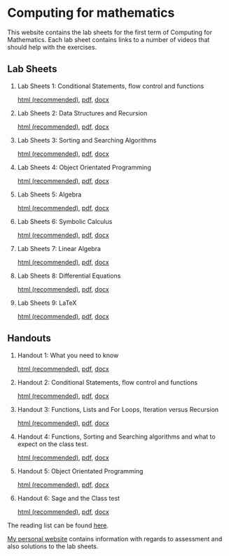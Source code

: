 # Computing for mathematics

This website contains the lab sheets for the first term of Computing for Mathematics. Each lab sheet contains links to a number of videos that should help with the exercises.
                 


## Lab Sheets

1. Lab Sheets 1: Conditional Statements, flow control and functions

	[html (recommended)](./LabSheets/Week_02.html), [pdf](./LabSheets/Week_02.pdf), [docx](./LabSheets/Week_02.docx)

2. Lab Sheets 2:  Data Structures and Recursion

	[html (recommended)](./LabSheets/Week_03.html), [pdf](./LabSheets/Week_03.pdf), [docx](./LabSheets/Week_03.docx)

3. Lab Sheets 3:  Sorting and Searching Algorithms

	[html (recommended)](./LabSheets/Week_04.html), [pdf](./LabSheets/Week_04.pdf), [docx](./LabSheets/Week_04.docx)

4. Lab Sheets 4:  Object Orientated Programming

	[html (recommended)](./LabSheets/Week_05.html), [pdf](./LabSheets/Week_05.pdf), [docx](./LabSheets/Week_05.docx)

5. Lab Sheets 5: Algebra

	[html (recommended)](./LabSheets/Week_06.html), [pdf](./LabSheets/Week_06.pdf), [docx](./LabSheets/Week_06.docx)

6. Lab Sheets 6: Symbolic Calculus

	[html (recommended)](./LabSheets/Week_07.html), [pdf](./LabSheets/Week_07.pdf), [docx](./LabSheets/Week_07.docx)

7. Lab Sheets 7: Linear Algebra

	[html (recommended)](./LabSheets/Week_08.html), [pdf](./LabSheets/Week_08.pdf), [docx](./LabSheets/Week_08.docx)

8. Lab Sheets 8: Differential Equations

	[html (recommended)](./LabSheets/Week_09.html), [pdf](./LabSheets/Week_09.pdf), [docx](./LabSheets/Week_09.docx)

9. Lab Sheets 9: LaTeX

	[html (recommended)](./LabSheets/Week_10.html), [pdf](./LabSheets/Week_10.pdf), [docx](./LabSheets/Week_10.docx)


## Handouts

1. Handout 1: What you need to know

	[html (recommended)](./Handouts/handout01.html), [pdf](./Handouts/handout01.pdf), [docx](./Handouts/handout01.docx)

2. Handout 2: Conditional Statements, flow control and functions

	[html (recommended)](./Handouts/handout02.html), [pdf](./Handouts/handout02.pdf), [docx](./Handouts/handout02.docx)

3. Handout 3: Functions, Lists and For Loops, Iteration versus Recursion

	[html (recommended)](./Handouts/handout03.html), [pdf](./Handouts/handout03.pdf), [docx](./Handouts/handout03.docx)

4. Handout 4: Functions, Sorting and Searching algorithms and what to expect on the class test.

	[html (recommended)](./Handouts/handout04.html), [pdf](./Handouts/handout04.pdf), [docx](./Handouts/handout04.docx)

5. Handout 5: Object Orientated Programming

	[html (recommended)](./Handouts/handout05.html), [pdf](./Handouts/handout05.pdf), [docx](./Handouts/handout05.docx)

6. Handout 6: Sage and the Class test

	[html (recommended)](./Handouts/handout06.html), [pdf](./Handouts/handout06.pdf), [docx](./Handouts/handout06.docx)

The reading list can be found [here](./readinglist.html).

[My personal website](http://www.vincent-knight.com/) contains information with regards to assessment and also solutions to the lab sheets.

<script type="text/javascript">

  var _gaq = _gaq || [];
  _gaq.push(['_setAccount', 'UA-38016329-2']);
  _gaq.push(['_setDomainName', 'github.com']);
  _gaq.push(['_setAllowLinker', true]);
  _gaq.push(['_trackPageview']);

  (function() {
    var ga = document.createElement('script'); ga.type = 'text/javascript'; ga.async = true;
    ga.src = ('https:' == document.location.protocol ? 'https://ssl' : 'http://www') + '.google-analytics.com/ga.js';
    var s = document.getElementsByTagName('script')[0]; s.parentNode.insertBefore(ga, s);
  })();

</script>
                 